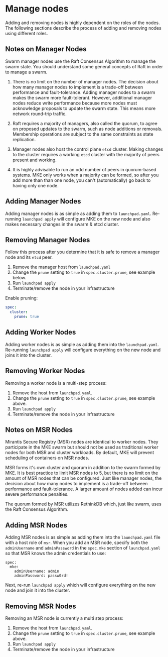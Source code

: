 # Manage nodes

Adding and removing nodes is highly dependent on the roles of the nodes. The following sections describe the process of adding and removing nodes using different roles.

## Notes on Manager Nodes

Swarm manager nodes use the Raft Consensus Algorithm to manage the swarm state. You should understand some general concepts of Raft in order to manage a swarm.

1. There is no limit on the number of manager nodes. The decision about how many manager nodes to implement is a trade-off between performance and fault-tolerance. Adding manager nodes to a swarm makes the swarm more fault-tolerant. However, additional manager nodes reduce write performance because more nodes must acknowledge proposals to update the swarm state. This means more network round-trip traffic.

2. Raft requires a majority of managers, also called the quorum, to agree on proposed updates to the swarm, such as node additions or removals. Membership operations are subject to the same constraints as state replication.

3. Manager nodes also host the control plane `etcd` cluster. Making changes to the cluster requires a working `etcd` cluster with the majority of peers present and working.

4. It is highly advisable to run an odd number of peers in quorum-based systems. MKE only works when a majority can be formed, so after you add more than than one node, you can't (automatically) go back to having only one node.

## Adding Manager Nodes

Adding manager nodes is as simple as adding them to `launchpad.yaml`. Re-running `launchpad apply` will configure MKE on the new node and also makes necessary changes in the swarm & etcd cluster.

## Removing Manager Nodes

Follow this process after you determine that it is safe to remove a manager node and its `etcd` peer.

1. Remove the manager host from `launchpad.yaml`
2. Change the `prune` setting to `true` in `spec.cluster.prune`, see example below.
3. Run `launchpad apply`
4. Terminate/remove the node in your infrastructure

Enable pruning:

```yaml
spec:
  cluster:
    prune: true
```

## Adding Worker Nodes

Adding worker nodes is as simple as adding them into the `launchpad.yaml`. Re-running `launchpad apply` will configure everything on the new node and joins it into the cluster.

## Removing Worker Nodes

Removing a worker node is a multi-step process:

1. Remove the host from `launchpad.yaml`.
2. Change the `prune` setting to `true` in `spec.cluster.prune`, see example above.
3. Run `launchpad apply`
4. Terminate/remove the node in your infrastructure

## Notes on MSR Nodes

Mirantis Secure Registry (MSR) nodes are identical to worker nodes. They participate in the MKE swarm but should not be used as traditional worker nodes for both MSR and cluster workloads. By default, MKE will prevent scheduling of containers on MSR nodes.

MSR forms it's own cluster and quorum in addition to the swarm formed by MKE. It is best practice to limit MSR nodes to 5, but there is no limit on the amount of MSR nodes that can be configured. Just like manager nodes, the decision about how many nodes to implement is a trade-off between performance and fault-tolerance. A larger amount of nodes added can incur severe performance penalties.

The quorum formed by MSR utilizes RethinkDB which, just like swarm, uses the Raft Consensus Algorithm.

## Adding MSR Nodes

Adding MSR nodes is as simple as adding them into the `launchpad.yaml` file with a host role of `msr`. When you add an MSR node, specify both the `adminUsername` and `adminPassword` in the `spec.mke` section of `launchpad.yaml` so that MSR knows the admin credentials to use:

```
spec:
  mke:
    adminUsername: admin
    adminPassword: passw0rd!
```

Next, re-run `launchpad apply` which will configure everything on the new node and join it into the cluster.

## Removing MSR Nodes

Removing an MSR node is currently a multi step process:

1. Remove the host from `launchpad.yaml`.
2. Change the `prune` setting to `true` in `spec.cluster.prune`, see example above.
3. Run `launchpad apply`
4. Terminate/remove the node in your infrastructure
